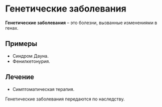 # Генетические заболевания

**Генетические заболевания** – это болезни, вызванные изменениями в генах.

## Примеры
- Синдром Дауна.
- Фенилкетонурия.

## Лечение
- Симптоматическая терапия.

Генетические заболевания передаются по наследству.
